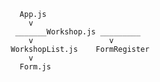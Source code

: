                  App.js
                   v
                _______Workshop.js _________
                   v                 v
               WorkshopList.js    FormRegister
                   v
                 Form.js